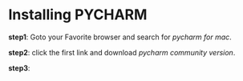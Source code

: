 # Installing PYCHARM

**step1**: Goto your Favorite browser and search for *pycharm for mac*.  

**step2**: click the first link and download *pycharm community version*.

**step3**:
